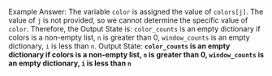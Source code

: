 Example Answer:
The variable `color` is assigned the value of `colors[j]`. The value of `j` is not provided, so we cannot determine the specific value of `color`. Therefore, the Output State is: `color_counts` is an empty dictionary if colors is a non-empty list, `n` is greater than 0, `window_counts` is an empty dictionary, `i` is less than `n`.
Output State: **`color_counts` is an empty dictionary if colors is a non-empty list, `n` is greater than 0, `window_counts` is an empty dictionary, `i` is less than `n`**
